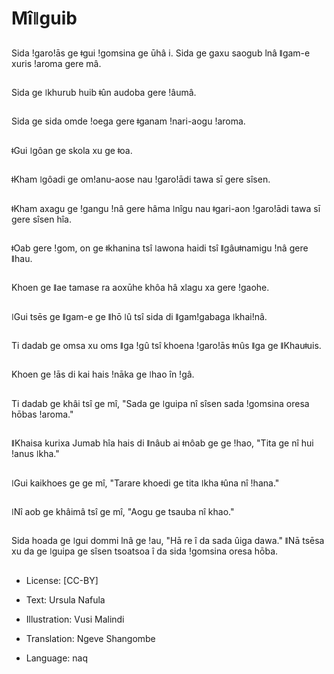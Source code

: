 # Mîǁguib

##
Sida ǃgaroǃās ge ǂgui ǃgomsina ge ūhâ i. Sida ge gaxu saogub lnâ ǁgam-e xuris ǃaroma gere mâ.

##
Sida ge ǀkhurub huib ǂûn audoba gere ǃâumâ.

##
Sida ge sida omde ǃoega gere ǂganam ǃnari-aogu ǃaroma.

##
ǂGui ǀgôan ge skola xu ge ǂoa.

##
ǂKham ǀgôadi ge omǃanu-aose nau ǃgaroǃādi tawa sī gere sîsen.

##
ǂKham axagu ge ǃgangu ǃnâ gere hâma ǀnîgu nau ǂgari-aon ǃgaroǃādi tawa sī gere sîsen hîa.

##
ǂOab gere ǃgom, on ge ǂkhanina tsî ǀawona haidi tsî ǁgâuǂnamigu ǃnâ gere ǁhau.

##
Khoen ge ǁae tamase ra aoxūhe khôa hâ xlagu xa gere ǃgaohe.

##
ǀGui tsēs ge ǁgam-e ge ǁhō ǀû tsî sida di ǁgamǃgabaga ǀkhaiǃnâ.

##
Ti dadab ge omsa xu oms ǁga ǃgû tsî khoena ǃgaroǃās ǂnûs ǁga ge ǁKhauǂuis.

##
Khoen ge ǃās di kai hais ǃnāka ge ǀhao în ǃgâ.

##
Ti dadab ge khâi tsî ge mî, "Sada ge ǀguipa nî sîsen sada ǃgomsina oresa hōbas ǃaroma."

##
ǁKhaisa kurixa Jumab hîa hais di ǁnâub ai ǂnôab ge ge ǃhao, "Tita ge nî hui ǃanus ǀkha."

##
ǀGui kaikhoes ge ge mî, "Tarare khoedi ge tita ǀkha ǂûna nî ǃhana."

##
ǀNî aob ge khâimâ tsî ge mî, "Aogu ge tsauba nî khao."

##
Sida hoada ge ǀgui dommi lnâ ge ǃau, "Hā re î da sada ûiga dawa." ǁNā tsēsa xu da ge ǀguipa ge sîsen tsoatsoa î da sida ǃgomsina oresa hōba.

##
* License: [CC-BY]
* Text: Ursula Nafula
* Illustration: Vusi Malindi
* Translation: Ngeve Shangombe

* Language: naq
